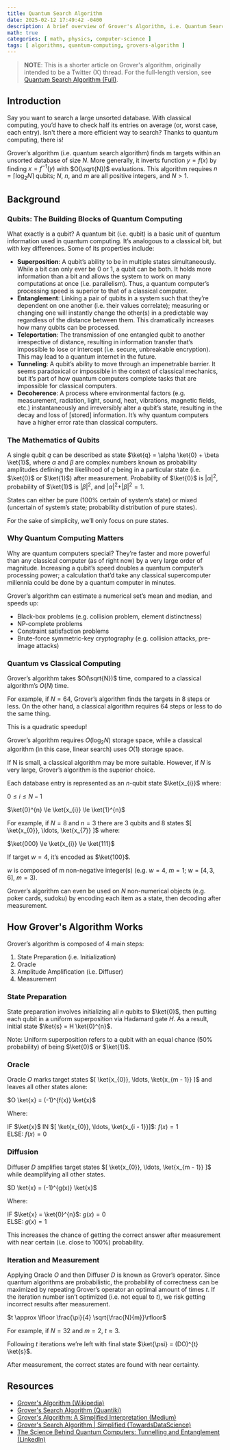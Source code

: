 ```yaml
---
title: Quantum Search Algorithm
date: 2025-02-12 17:49:42 -0400
description: A brief overview of Grover's Algorithm, i.e. Quantum Search Algorithm, which efficiently searches an unsorted database.
math: true
categories: [ math, physics, computer-science ]
tags: [ algorithms, quantum-computing, grovers-algorithm ]
---
```

> **NOTE**: This is a shorter article on Grover's algorithm, originally intended to be a Twitter (X) thread. For the full-length version, see [Quantum Search Algorithm (Full)](/posts/grover-full).

## Introduction
Say you want to search a large unsorted database. With classical computing, you’d have to check half its entries on average (or, worst case, each entry). Isn't there a more efficient way to search? Thanks to quantum computing, there is!

Grover’s algorithm (i.e. quantum search algorithm) finds m targets within an unsorted database of size $N$. More generally, it inverts function $y = f(x)$ by finding $x = f^{−1}(y)$ with $O(\sqrt{N})$ evaluations. This algorithm requires $n = \lceil \log_{2}N \rceil$ qubits; $N$, $n$, and $m$ are all positive integers, and $N > 1$.

## Background
### Qubits: The Building Blocks of Quantum Computing
What exactly is a qubit? A quantum bit (i.e. qubit) is a basic unit of quantum information used in quantum computing. It’s analogous to a classical bit, but with key differences. Some of its properties include:

- **Superposition**: A qubit’s ability to be in multiple states simultaneously. While a bit can only ever be 0 or 1, a qubit can be both. It holds more information than a bit and allows the system to work on many computations at once (i.e. parallelism). Thus, a quantum computer’s processing speed is superior to that of a classical computer.
- **Entanglement**: Linking a pair of qubits in a system such that they’re dependent on one another (i.e. their values correlate); measuring or changing one will instantly change the other(s) in a predictable way regardless of the distance between them. This dramatically increases how many qubits can be processed.
- **Teleportation**: The transmission of one entangled qubit to another irrespective of distance, resulting in information transfer that’s impossible to lose or intercept (i.e. secure, unbreakable encryption). This may lead to a quantum internet in the future.
- **Tunneling**: A qubit’s ability to move through an impenetrable barrier. It seems paradoxical or impossible in the context of classical mechanics, but it’s part of how quantum computers complete tasks that are impossible for classical computers.
- **Decoherence**: A process where environmental factors (e.g. measurement, radiation, light, sound, heat, vibrations, magnetic fields, etc.) instantaneously and irreversibly alter a qubit’s state, resulting in the decay and loss of [stored] information. It’s why quantum computers have a higher error rate than classical computers.

### The Mathematics of Qubits
A single qubit $q$ can be described as state $\ket{q} = \alpha \ket{0} + \beta \ket{1}$, where $\alpha$ and $\beta$ are complex numbers known as probability amplitudes defining the likelihood of $q$ being in a particular state (i.e. $\ket{0}$ or $\ket{1}$) after measurement. Probability of $\ket{0}$ is $\vert \alpha \vert^{2}$, probability of $\ket{1}$ is $\vert \beta \vert^{2}$, and $\vert \alpha \vert^{2} + \vert \beta \vert^{2} = 1$.

States can either be pure (100% certain of system’s state) or mixed (uncertain of system’s state; probability distribution of pure states).

For the sake of simplicity, we’ll only focus on pure states.

### Why Quantum Computing Matters
Why are quantum computers special? They’re faster and more powerful than any classical computer (as of right now) by a very large order of magnitude. Increasing a qubit’s speed doubles a quantum computer’s processing power; a calculation that’d take any classical supercomputer millennia could be done by a quantum computer in minutes.

Grover’s algorithm can estimate a numerical set’s mean and median, and speeds up:
- Black-box problems (e.g. collision problem, element distinctness)
- NP-complete problems
- Constraint satisfaction problems
- Brute-force symmetric-key cryptography (e.g. collision attacks, pre-image attacks)

### Quantum vs Classical Computing
Grover’s algorithm takes $O(\sqrt{N})$ time, compared to a classical algorithm’s $O(N)$ time.

For example, if $N = 64$, Grover’s algorithm finds the targets in 8 steps or less. On the other hand, a classical algorithm requires 64 steps or less to do the same thing.

This is a quadratic speedup!

Grover’s algorithm requires $O(\log_{2}N)$ storage space, while a classical algorithm (in this case, linear search) uses $O(1)$ storage space.

If N is small, a classical algorithm may be more suitable. However, if $N$ is very large, Grover’s algorithm is the superior choice.

Each database entry is represented as an $n$-qubit state $\ket{x_{i}}$ where:

$0 \le i \le N - 1$

$\ket{0}^{n} \le \ket{x_{i}} \le \ket{1}^{n}$

For example, if $N = 8$ and $n = 3$ there are 3 qubits and 8 states $[ \ket{x_{0}}, \ldots, \ket{x_{7}} ]$ where:

$\ket{000} \le \ket{x_{i}} \le \ket{111}$

If target $w = 4$, it’s encoded as $\ket{100}$.

$w$ is composed of m non-negative integer(s) (e.g. $w = 4$, $m = 1$; $w = [4, 3, 6]$, $m = 3$).

Grover’s algorithm can even be used on $N$ non-numerical objects (e.g. poker cards, sudoku) by encoding each item as a state, then decoding after measurement.

## How Grover's Algorithm Works
Grover’s algorithm is composed of 4 main steps:

1. State Preparation (i.e. Initialization)
2. Oracle
3. Amplitude Amplification (i.e. Diffuser)
4. Measurement

### State Preparation
State preparation involves initializing all $n$ qubits to $\ket{0}$, then putting each qubit in a uniform superposition via Hadamard gate $H$. As a result, initial state $\ket{s} = H \ket{0}^{n}$.

Note: Uniform superposition refers to a qubit with an equal chance (50% probability) of being $\ket{0}$ or $\ket{1}$.

### Oracle
Oracle $O$ marks target states $[ \ket{x_{0}}, \ldots, \ket{x_{m - 1}} ]$ and leaves all other states alone:

$O \ket{x} = (-1)^{f(x)} \ket{x}$

Where:

IF $\ket{x}$ IN $[ \ket{x_{0}}, \ldots, \ket{x_{i - 1}}]$: $f(x) = 1$
<br>
ELSE: $f(x) = 0$

### Diffusion
Diffuser $D$ amplifies target states $[ \ket{x_{0}}, \ldots, \ket{x_{m - 1}} ]$ while deamplifying all other states.

$D \ket{x} = (-1)^{g(x)} \ket{x}$

Where:

IF $\ket{x} = \ket{0}^{n}$: $g(x) = 0$
<br>
ELSE: $g(x) = 1$

This increases the chance of getting the correct answer after measurement with near certain (i.e. close to 100%) probability.

### Iteration and Measurement
Applying Oracle $O$ and then Diffuser $D$ is known as Grover’s operator. Since quantum algorithms are probabilistic, the probability of correctness can be maximized by repeating Grover’s operator an optimal amount of times $t$. If the iteration number isn’t optimized (i.e. not equal to $t$), we risk getting incorrect results after measurement.

$t \approx \lfloor \frac{\pi}{4} \sqrt{\frac{N}{m}}\rfloor$

For example, if $N = 32$ and $m = 2$, $t ≈ 3$.

Following $t$ iterations we’re left with final state $\ket{\psi} = (DO)^{t} \ket{s}$.

After measurement, the correct states are found with near certainty.

## Resources
- [Grover's Algorithm (Wikipedia)](https://en.wikipedia.org/wiki/Grover%27s_algorithm)
- [Grover's Search Algorithm (Quantiki)](https://quantiki.org/wiki/grovers-search-algorithm)
- [Grover's Algorithm: A Simplified Interpretation (Medium)](https://medium.com/@qcgiitr/grovers-algorithm-a-simplified-interpretation-dcf04228bc9d)
- [Grover's Search Algorithm | Simplified (TowardsDataScience)](https://towardsdatascience.com/grovers-search-algorithm-simplified-4d4266bae29e)
- [The Science Behind Quantum Computers: Tunnelling and Entanglement (LinkedIn)](https://linkedin.com/pulse/physics-behind-quantum-computers-entanglement-sahar-shoja)